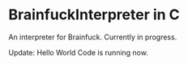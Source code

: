 # BrainfuckInterpreter in C

An interpreter for Brainfuck. Currently in progress.

Update: Hello World Code is running now.

